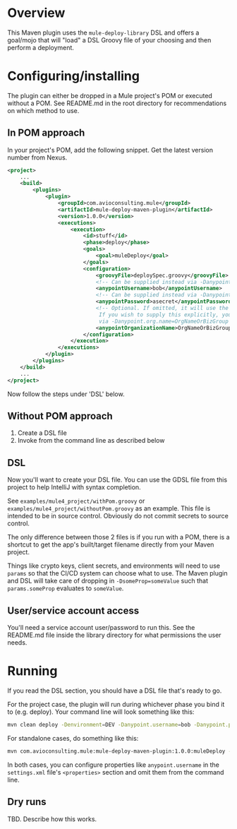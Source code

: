 # Overview

This Maven plugin uses the `mule-deploy-library` DSL and offers a goal/mojo that will "load" a DSL Groovy file of your choosing and then perform a deployment.

# Configuring/installing

The plugin can either be dropped in a Mule project's POM or executed without a POM. See README.md in the root directory for recommendations on which method to use.

## In POM approach

In your project's POM, add the following snippet. Get the latest version number from Nexus.

```xml
<project>
    ...
    <build>
        <plugins>
            <plugin>
                <groupId>com.avioconsulting.mule</groupId>
                <artifactId>mule-deploy-maven-plugin</artifactId>
                <version>1.0.0</version>
                <executions>
                    <execution>
                        <id>stuff</id>
                        <phase>deploy</phase>
                        <goals>
                            <goal>muleDeploy</goal>
                        </goals>
                        <configuration>
                            <groovyFile>deploySpec.groovy</groovyFile>
                            <!-- Can be supplied instead via -Danypoint.username=bob on the command line -->
                            <anypointUsername>bob</anypointUsername>
                            <!-- Can be supplied instead via -Danypoint.password=asecret on the command line -->
                            <anypointPassword>asecret</anypointPassword>
                            <!-- Optional. If omitted, it will use the default org or business group for the user
                             If you wish to supply this explicitly, you can either do it here like this or
                             via -Danypoint.org.name=OrgNameOrBizGroup -->
                            <anypointOrganizationName>OrgNameOrBizGroup</anypointOrganizationName>
                        </configuration>
                    </execution>
                </executions>
            </plugin>
        </plugins>
    </build>
    ...
</project>
```

Now follow the steps under 'DSL' below.

## Without POM approach

1. Create a DSL file
2. Invoke from the command line as described below

## DSL

Now you'll want to create your DSL file. You can use the GDSL file from this project to help IntelliJ with syntax completion.

See `examples/mule4_project/withPom.groovy` or `examples/mule4_project/withoutPom.groovy` as an example. This file is intended to be in source control. Obviously do not commit secrets to source control.

The only difference between those 2 files is if you run with a POM, there is a shortcut to get the app's built/target filename directly from your Maven project.

Things like crypto keys, client secrets, and environments will need to use `params` so that the CI/CD system can choose what to use. The Maven plugin and DSL will take care of dropping in `-DsomeProp=someValue` such that `params.someProp` evaluates to `someValue`.

## User/service account access

You'll need a service account user/password to run this. See the README.md file inside the library directory for what permissions the user needs.

# Running

If you read the DSL section, you should have a DSL file that's ready to go.

For the project case, the plugin will run during whichever phase you bind it to (e.g. deploy). Your command line will look something like this:

```sh
mvn clean deploy -Denvironment=DEV -Danypoint.username=bob -Danypoint.password=asecret -DcryptoKey=hello -DautoDiscClientId=theId -DautoDiscClientSecret=theSecret
```

For standalone cases, do something like this:

```sh
mvn com.avioconsulting.mule:mule-deploy-maven-plugin:1.0.0:muleDeploy -Dgroovy.file=withoutPom.groovy -Denvironment=DEV -Danypoint.username=bob -Danypoint.password=asecret -DcryptoKey=hello -DautoDiscClientId=theId -DautoDiscClientSecret=theSecret
```

In both cases, you can configure properties like `anypoint.username` in the `settings.xml` file's `<properties>` section and omit them from the command line. 

## Dry runs

TBD. Describe how this works.
